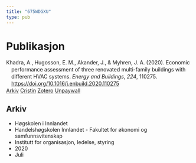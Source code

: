 ```yaml
---
title: "675WDGXU"
type: pub
---
```

<h1>Publikasjon</h1>
<article id="csl-bib-container-675WDGXU" class="csl-bib-container">
  <div class="csl-bib-body" style="line-height: 1.35; padding-left: 1em; text-indent:-1em;">
  <div class="csl-entry">Khadra, A., Hugosson, E. M., Akander, J., &amp; Myhren, J. A. (2020). Economic performance assessment of three renovated multi-family buildings with different HVAC systems. <i>Energy and Buildings</i>, <i>224</i>, 110275. <a href="https://doi.org/10.1016/j.enbuild.2020.110275">https://doi.org/10.1016/j.enbuild.2020.110275</a></div>
</div>
  <div class="csl-bib-buttons">
    <a href="#taxonomy-article-675WDGXU" class="csl-bib-button">Arkiv</a>
    <a href="https://app.cristin.no/results/show.jsf?id=1820935" alt="Cristin URL" class="csl-bib-button">Cristin</a>
    <a href="http://zotero.org/groups/5402882/items/675WDGXU" alt="Zotero URL" class="csl-bib-button">Zotero</a>
    <a href="https://doi.org/10.1016/j.enbuild.2020.110275" class="csl-bib-button">Unpaywall</a>
  </div>
  <div id="csl-bib-meta-container-675WDGXU"></div>
</article>
<div id="csl-bib-meta-675WDGXU" class="csl-bib-meta">
  <article id="taxonomy-article-675WDGXU" class="taxonomy-article">
    <h1>Arkiv</h1>
    <ul>
      <li>Høgskolen i Innlandet</li>
      <li>Handelshøgskolen Innlandet - Fakultet for økonomi og samfunnsvitenskap</li>
      <li>Institutt for organisasjon, ledelse, styring</li>
      <li>2020</li>
      <li>Juli</li>
    </ul>
  </article>
</div>
